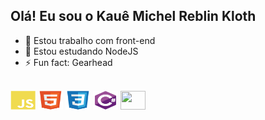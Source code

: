 ## Olá! Eu sou o Kauê Michel Reblin Kloth

- 🔭 Estou trabalho com front-end
- 🌱 Estou estudando NodeJS
- ⚡ Fun fact: Gearhead

<div style="display: inline_block"><br>
  <img align="center" height="30" width="40" src="https://raw.githubusercontent.com/devicons/devicon/master/icons/javascript/javascript-plain.svg">
  <img align="center" height="30" width="40" src="https://raw.githubusercontent.com/devicons/devicon/master/icons/html5/html5-original.svg">
  <img align="center" height="30" width="40" src="https://raw.githubusercontent.com/devicons/devicon/master/icons/css3/css3-original.svg">
  <img align="center" height="30" width="40" src="https://raw.githubusercontent.com/devicons/devicon/master/icons/csharp/csharp-original.svg">
  <img align="center" height="30" width="40" src="[https://cdn.jsdelivr.net/gh/devicons/devicon@latest/icons/trêsdsmax/trêsdsmax-original.svg](https://cdn.jsdelivr.net/gh/devicons/devicon@latest/icons/trêsdsmax/trêsdsmax-original.svg)https://cdn.jsdelivr.net/gh/devicons/devicon@latest/icons/trêsdsmax/trêsdsmax-original.svg" />
  
          

</div>

